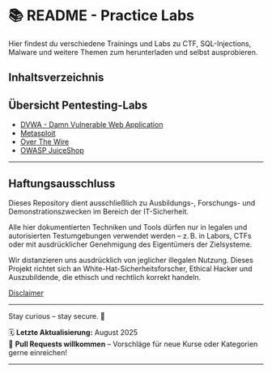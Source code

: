 # 📚 README - Practice Labs

Hier findest du verschiedene Trainings und Labs zu
CTF, SQL-Injections, Malware und weitere Themen zum herunterladen
und selbst ausprobieren.

## Inhaltsverzeichnis

## Übersicht Pentesting-Labs
- [DVWA - Damn Vulnerable Web Application](/09-practice-labs/dvwa-lab/)
- [Metasploit](/09-practice-labs/metasploitable2/)
- [Over The Wire](/09-practice-labs/overTheWire/)
- [OWASP JuiceShop](/09-practice-labs/owasp/juiceShop/)

---

## Haftungsausschluss

Dieses Repository dient ausschließlich zu Ausbildungs-, Forschungs- und Demonstrationszwecken im Bereich der IT-Sicherheit.

Alle hier dokumentierten Techniken und Tools dürfen nur in legalen und autorisierten Testumgebungen verwendet werden – z. B. in Labors, CTFs oder mit ausdrücklicher Genehmigung des Eigentümers der Zielsysteme.

Wir distanzieren uns ausdrücklich von jeglicher illegalen Nutzung.
Dieses Projekt richtet sich an White-Hat-Sicherheitsforscher, Ethical Hacker und Auszubildende, die ethisch und rechtlich korrekt handeln.

[Disclaimer](/00-disclaimer/disclaimer.md)

--- 

Stay curious – stay secure. 🔐

🗓️ **Letzte Aktualisierung:** August 2025  
🤝 **Pull Requests willkommen** – Vorschläge für neue Kurse oder Kategorien gerne einreichen!

---
